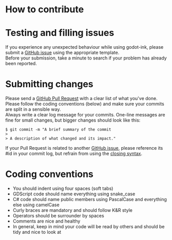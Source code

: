 # How to contribute

# Testing and filling issues

If you experience any unexpected behaviour while using godot-ink, please submit a [GitHub issue](https://github.com/paulloz/godot-ink/issues/new/choose) using the appropriate template.  
Before your submission, take a minute to search if your problem has already been reported.  

# Submitting changes

Please send a [GitHub Pull Request](https://github.com/paulloz/godot-ink/pull/new/master) with a clear list of what you've done.  
Please follow the coding conventions (below) and make sure your commits are split in a sensible way.  
Always write a clear log message for your commits. One-line messages are fine for small changes, but bigger changes should look like this:
```
$ git commit -m "A brief summary of the commit
>
> A description of what changed and its impact."
```
If your Pull Request is related to another [GitHub issue](https://github.com/paulloz/godot-ink/issues), please reference its #id in your commit log, but refrain from using the [closing syntax](https://docs.github.com/en/github/managing-your-work-on-github/linking-a-pull-request-to-an-issue#linking-a-pull-request-to-an-issue-using-a-keyword).

# Coding conventions

* You should indent using four spaces (soft tabs)
* GDScript code should name everything using snake_case
* C# code should name public members using PascalCase and everything else using camelCase
* Curly braces are mandatory and should follow K&R style
* Operators should be surrounder by spaces
* Comments are nice and healthy
* In general, keep in mind your code will be read by others and should be tidy and nice to look at
